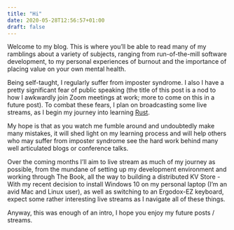 ```yaml
---
title: "Hi"
date: 2020-05-28T12:56:57+01:00
draft: false
---
```


Welcome to my blog. This is where you’ll be able to read many of my ramblings about a variety of subjects, ranging from run-of-the-mill software development, to my personal experiences of burnout and the importance of placing value on your own mental health.

Being self-taught, I regularly suffer from imposter syndrome. I also I have a pretty significant fear of public speaking (the title of this post is a nod to how I awkwardly join Zoom meetings at work; more to come on this in a future post). To combat these fears, I plan on broadcasting some live streams, as I begin my journey into learning [Rust](https://rustlang.org).

My hope is that as you watch me fumble around and undoubtedly make many mistakes, it will shed light on my learning process and will help others who may suffer from imposter syndrome see the hard work behind many well articulated blogs or conference talks.

Over the coming months I’ll aim to live stream as much of my journey as possible, from the mundane of setting up my development environment and working through The Book, all the way to building a distributed KV Store - With my recent decision to install Windows 10 on my personal laptop (I’m an avid Mac and Linux user), as well as switching to an Ergodox-EZ keyboard, expect some rather interesting live streams as I navigate all of these things.

Anyway, this was enough of an intro, I hope you enjoy my future posts / streams.